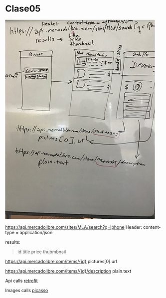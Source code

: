 # Clase05

![Ex5](ex5.jpg)

https://api.mercadolibre.com/sites/MLA/search?q=iphone
Header: content-type = application/json

results:    
> id
> title
> price
> thubmbnail

https://api.mercadolibre.com/items/{id} pictures[0].url

https://api.mercadolibre.com/items/{id}/description plain.text

Api calls
[retrofit](https://square.github.io/retrofit/)

Images calls
[picasso](http://square.github.io/picasso/)